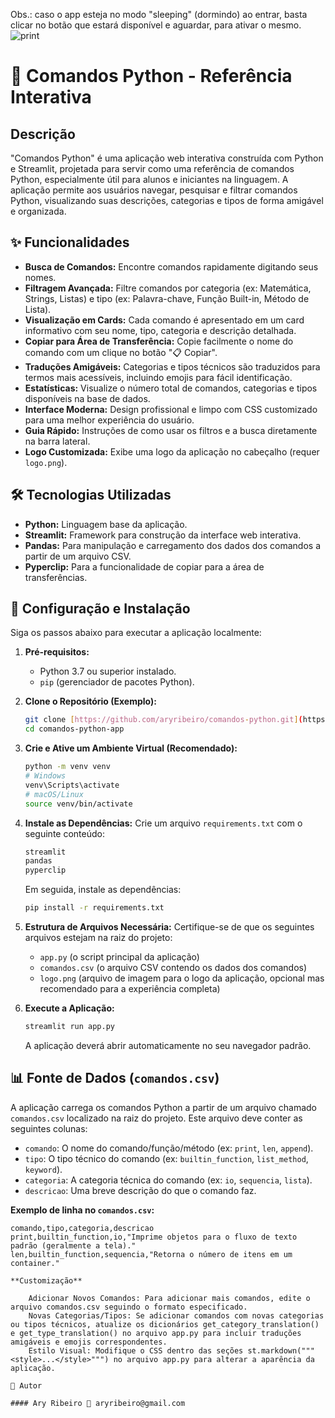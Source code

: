 Obs.: caso o app esteja no modo "sleeping" (dormindo) ao entrar, basta clicar no botão que estará disponível e aguardar, para ativar o mesmo. 
![print](https://github.com/user-attachments/assets/970c11b4-0bbb-4971-a30f-43892a1317f5)

# 🐍 Comandos Python - Referência Interativa

## Descrição

"Comandos Python" é uma aplicação web interativa construída com Python e Streamlit, projetada para servir como uma referência de comandos Python, especialmente útil para alunos e iniciantes na linguagem. A aplicação permite aos usuários navegar, pesquisar e filtrar comandos Python, visualizando suas descrições, categorias e tipos de forma amigável e organizada.

## ✨ Funcionalidades

* **Busca de Comandos:** Encontre comandos rapidamente digitando seus nomes.
* **Filtragem Avançada:** Filtre comandos por categoria (ex: Matemática, Strings, Listas) e tipo (ex: Palavra-chave, Função Built-in, Método de Lista).
* **Visualização em Cards:** Cada comando é apresentado em um card informativo com seu nome, tipo, categoria e descrição detalhada.
* **Copiar para Área de Transferência:** Copie facilmente o nome do comando com um clique no botão "📋 Copiar".
* **Traduções Amigáveis:** Categorias e tipos técnicos são traduzidos para termos mais acessíveis, incluindo emojis para fácil identificação.
* **Estatísticas:** Visualize o número total de comandos, categorias e tipos disponíveis na base de dados.
* **Interface Moderna:** Design profissional e limpo com CSS customizado para uma melhor experiência do usuário.
* **Guia Rápido:** Instruções de como usar os filtros e a busca diretamente na barra lateral.
* **Logo Customizada:** Exibe uma logo da aplicação no cabeçalho (requer `logo.png`).

## 🛠️ Tecnologias Utilizadas

* **Python:** Linguagem base da aplicação.
* **Streamlit:** Framework para construção da interface web interativa.
* **Pandas:** Para manipulação e carregamento dos dados dos comandos a partir de um arquivo CSV.
* **Pyperclip:** Para a funcionalidade de copiar para a área de transferências.

## 🚀 Configuração e Instalação

Siga os passos abaixo para executar a aplicação localmente:

1.  **Pré-requisitos:**
    * Python 3.7 ou superior instalado.
    * `pip` (gerenciador de pacotes Python).

2.  **Clone o Repositório (Exemplo):**
    ```bash
    git clone [https://github.com/aryribeiro/comandos-python.git](https://github.com/aryribeiro/comandos-python.git)
    cd comandos-python-app
    ```

3.  **Crie e Ative um Ambiente Virtual (Recomendado):**
    ```bash
    python -m venv venv
    # Windows
    venv\Scripts\activate
    # macOS/Linux
    source venv/bin/activate
    ```

4.  **Instale as Dependências:**
    Crie um arquivo `requirements.txt` com o seguinte conteúdo:
    ```txt
    streamlit
    pandas
    pyperclip
    ```
    Em seguida, instale as dependências:
    ```bash
    pip install -r requirements.txt
    ```

5.  **Estrutura de Arquivos Necessária:**
    Certifique-se de que os seguintes arquivos estejam na raiz do projeto:
    * `app.py` (o script principal da aplicação)
    * `comandos.csv` (o arquivo CSV contendo os dados dos comandos)
    * `logo.png` (arquivo de imagem para o logo da aplicação, opcional mas recomendado para a experiência completa)

6.  **Execute a Aplicação:**
    ```bash
    streamlit run app.py
    ```
    A aplicação deverá abrir automaticamente no seu navegador padrão.

## 📊 Fonte de Dados (`comandos.csv`)

A aplicação carrega os comandos Python a partir de um arquivo chamado `comandos.csv` localizado na raiz do projeto. Este arquivo deve conter as seguintes colunas:

* `comando`: O nome do comando/função/método (ex: `print`, `len`, `append`).
* `tipo`: O tipo técnico do comando (ex: `builtin_function`, `list_method`, `keyword`).
* `categoria`: A categoria técnica do comando (ex: `io`, `sequencia`, `lista`).
* `descricao`: Uma breve descrição do que o comando faz.

**Exemplo de linha no `comandos.csv`:**
```csv
comando,tipo,categoria,descricao
print,builtin_function,io,"Imprime objetos para o fluxo de texto padrão (geralmente a tela)."
len,builtin_function,sequencia,"Retorna o número de itens em um container."

**Customização**

    Adicionar Novos Comandos: Para adicionar mais comandos, edite o arquivo comandos.csv seguindo o formato especificado.
    Novas Categorias/Tipos: Se adicionar comandos com novas categorias ou tipos técnicos, atualize os dicionários get_category_translation() e get_type_translation() no arquivo app.py para incluir traduções amigáveis e emojis correspondentes.
    Estilo Visual: Modifique o CSS dentro das seções st.markdown("""<style>...</style>""") no arquivo app.py para alterar a aparência da aplicação.

👤 Autor

#### Ary Ribeiro 📧 aryribeiro@gmail.com
